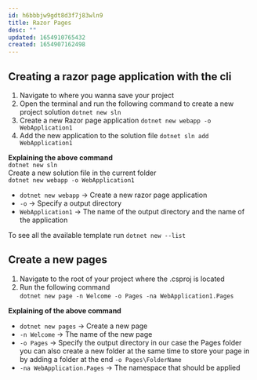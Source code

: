 ```yaml
---
id: h6bbbjw9gdt8d3f7j83wln9
title: Razor Pages
desc: ""
updated: 1654910765432
created: 1654907162498
---
```


## Creating a razor page application with the cli

1. Navigate to where you wanna save your project
2. Open the terminal and run the following command to create a new project solution `dotnet new sln`
3. Create a new Razor page application `dotnet new webapp -o WebApplication1 `
4. Add the new application to the solution file `dotnet sln add WebApplication1 `

**Explaining the above command**
<br>
`dotnet new sln`
<br>
Create a new solution file in the current folder
<br>
`dotnet new webapp -o WebApplication1`
<br>

- `dotnet new webapp` -> Create a new razor page application
- `-o` -> Specify a output directory
- `WebApplication1` -> The name of the output directory and the name of the application

To see all the available template run `dotnet new --list`

## Create a new pages

1. Navigate to the root of your project where the .csproj is located
2. Run the following command <br>`dotnet new page -n Welcome -o Pages -na WebApplication1.Pages`

**Explaining of the above command**

- `dotnet new pages` -> Create a new page
- `-n Welcome` -> The name of the new page
- `-o Pages` -> Specify the output directory in our case the Pages folder you can also create a new folder at the same time to store your page in by adding a folder at the end `-o Pages\FolderName`
- `-na WebApplication.Pages` -> The namespace that should be applied
